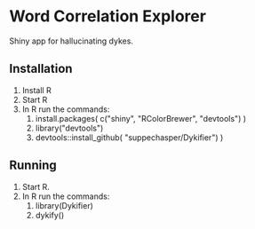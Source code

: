 # Word Correlation Explorer
Shiny app for hallucinating dykes.


## Installation ##

1. Install R
2. Start R
3. In R run the commands:
    1. install.packages( c("shiny", "RColorBrewer", "devtools") )
    2. library("devtools")
    3. devtools::install_github( "suppechasper/Dykifier") )
     
    
## Running ##

1. Start R.
2. In R run the commands:
   1. library(Dykifier)
   2. dykify()

